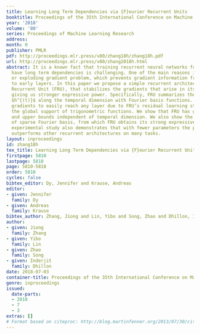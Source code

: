 ```yaml
---
title: Learning Long Term Dependencies via {F}ourier Recurrent Units
booktitle: Proceedings of the 35th International Conference on Machine Learning
year: '2018'
volume: '80'
series: Proceedings of Machine Learning Research
address: 
month: 0
publisher: PMLR
pdf: http://proceedings.mlr.press/v80/zhang18h/zhang18h.pdf
url: http://proceedings.mlr.press/v80/zhang2018h.html
abstract: It is a known fact that training recurrent neural networks for tasks that
  have long term dependencies is challenging. One of the main reasons is the vanishing
  or exploding gradient problem, which prevents gradient information from propagating
  to early layers. In this paper we propose a simple recurrent architecture, the Fourier
  Recurrent Unit (FRU), that stabilizes the gradients that arise in its training while
  giving us stronger expressive power. Specifically, FRU summarizes the hidden states
  $h^{(t)}$ along the temporal dimension with Fourier basis functions. This allows
  gradients to easily reach any layer due to FRU’s residual learning structure and
  the global support of trigonometric functions. We show that FRU has gradient lower
  and upper bounds independent of temporal dimension. We also show the strong expressivity
  of sparse Fourier basis, from which FRU obtains its strong expressive power. Our
  experimental study also demonstrates that with fewer parameters the proposed architecture
  outperforms other recurrent architectures on many tasks.
layout: inproceedings
id: zhang18h
tex_title: Learning Long Term Dependencies via {F}ourier Recurrent Units
firstpage: 5810
lastpage: 5818
page: 5810-5818
order: 5810
cycles: false
bibtex_editor: Dy, Jennifer and Krause, Andreas
editor:
- given: Jennifer
  family: Dy
- given: Andreas
  family: Krause
bibtex_author: Zhang, Jiong and Lin, Yibo and Song, Zhao and Dhillon, Inderjit
author:
- given: Jiong
  family: Zhang
- given: Yibo
  family: Lin
- given: Zhao
  family: Song
- given: Inderjit
  family: Dhillon
date: 2018-07-03
container-title: Proceedings of the 35th International Conference on Machine Learning
genre: inproceedings
issued:
  date-parts:
  - 2018
  - 7
  - 3
extras: []
# Format based on citeproc: http://blog.martinfenner.org/2013/07/30/citeproc-yaml-for-bibliographies/
---
```

